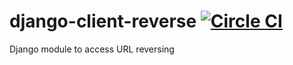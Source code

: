# django-client-reverse [![Circle CI](https://circleci.com/gh/RealOrangeOne/django-client-reverse.svg?style=svg)](https://circleci.com/gh/RealOrangeOne/django-client-reverse)
Django module to access URL reversing
